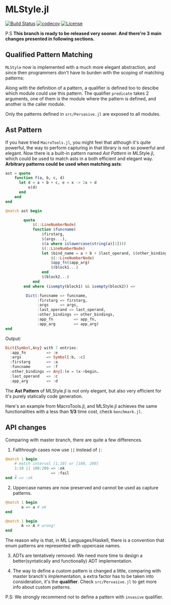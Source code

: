 

MLStyle.jl
=========================

[![Build Status](https://travis-ci.org/thautwarm/MLStyle.jl.svg?branch=master)](https://travis-ci.org/thautwarm/MLStyle.jl)
[![codecov](https://codecov.io/gh/thautwarm/MLStyle.jl/branch/master/graph/badge.svg)](https://codecov.io/gh/thautwarm/MLStyle.jl)
[![License](https://img.shields.io/badge/license-MIT-blue.svg)](https://github.com/thautwarm/MLStyle.jl/blob/master/LICENSE)
<!-- [![Docs](https://img.shields.io/badge/docs-latest-orange.svg)](https://thautwarm.github.io/MLStyle.jl/latest/) -->


P.S **This branch is ready to be released very sooner. And there're 3 main changes presented in following sections.**

## Qualified Pattern Matching

`MLStyle` now is implemented with a much more elegant abstraction,
and since then programmers don't have to burden with the scoping of matching patterns:

Along with the definition of a pattern, a qualifier is defined too to descibe which module could use this pattern.
The qualifier `predicate` takes 2 arguments, one of them is the module where the pattern is defined, and another is the caller module.

Only the patterns defined in `src/Pervasive.jl` are exposed to all modules.


## Ast Pattern

If you have tried `MacroTools.jl`, you might feel that although it's quite powerful,
the way to perform capturing in that library is not so powerful and elegant. Now there is a
built-in pattern named *Ast Pattern* in MLStyle.jl, which could be used to match asts in a both
efficient and elegant way. **Arbitrary patterns could be used when matching asts**:


```julia
ast = quote
    function f(a, b, c, d)
      let d = a + b + c, e = x -> 2x + d
          e(d)
      end
    end
end

@match ast begin

        quote
            $(::LineNumberNode)
            function $funcname(
                $firstarg, 
                $(args...), 
                $(a where islowercase(string(a)[1])))
                $(::LineNumberNode)
                let $bind_name = a + b + $last_operand, $(other_bindings...)
                    $(::LineNumberNode)
                    $app_fn($app_arg)
                    $(block1...)
                end
                $(block2...)
            end
        end where (isempty(block1) && isempty(block2)) =>

         Dict(:funcname => funcname,
              :firstarg => firstarg,
              :args     => args,
              :last_operand => last_operand,
              :other_bindings => other_bindings,
              :app_fn         => app_fn,
              :app_arg        => app_arg)
end

```

Output:

```julia
Dict{Symbol,Any} with 7 entries:
  :app_fn         => :e
  :args           => Symbol[:b, :c]
  :firstarg       => :a
  :funcname       => :f
  :other_bindings => Any[:(e = (x->begin…
  :last_operand   => :c
  :app_arg        => :d

```

The **Ast Pattern** of MLStyle.jl is not only elegant, but also very efficient for
it's purely statically code generation.

Here's an example from MacroTools.jl, and MLStyle.jl achieves the same functionalities with a less than **1/3** time cost, check `benchmark.jl`.


## API changes

Comparing with master branch, there are quite a few differences.

1. Fallthrough cases now use `||` instead of `|`:

```julia
@match 1 begin
    # match interval [1,10] or [100, 200]
    1:10 || 100:200 => :ok
    _               => :fail
end # => :ok
```

2. Uppercase names are now preserved and cannot be used as capture patterns.

```julia
@match 1 begin
       a => a # ok
end

@match 1 begin
       A => A # wrong!
end

```

The reason why is that, in ML Languages/Haskell,
there is a convention that enum patterns are represented with uppercase names.

3. ADTs are tentatively removed. We need more time to design a better(syntatically and functionally) ADT implementation.

4. The way to define a custom pattern is changed a little, comparing with master branch's implementation, a extra factor has to be
taken into consideration, it's the **qualifier**. Check `src/Pervasive.jl` to get more info about custom patterns.

P.S: We strongly recommend not to define a pattern with `invasive` qualifier.
